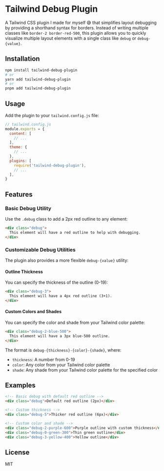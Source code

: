 # Tailwind Debug Plugin

A Tailwind CSS plugin I made for myself 😅 that simplifies layout debugging by providing a shorthand syntax for borders. Instead of writing multiple classes like `border-2 border-red-500`, this plugin allows you to quickly visualize multiple layout elements with a single class like `debug` or `debug-{value}`.

## Installation

```bash
npm install tailwind-debug-plugin
# or
yarn add tailwind-debug-plugin
# or
pnpm add tailwind-debug-plugin
```

## Usage

Add the plugin to your `tailwind.config.js` file:

```js
// tailwind.config.js
module.exports = {
  content: [
    // ...
  ],
  theme: {
    // ...
  },
  plugins: [
    require('tailwind-debug-plugin'),
    // ...
  ],
}
```

## Features

### Basic Debug Utility

Use the `.debug` class to add a 2px red outline to any element:

```html
<div class="debug">
  This element will have a red outline to help with debugging.
</div>
```

### Customizable Debug Utilities

The plugin also provides a more flexible `debug-{value}` utility:

#### Outline Thickness

You can specify the thickness of the outline (0-19):

```html
<div class="debug-3">
  This element will have a 4px red outline (3+1).
</div>
```

#### Custom Colors and Shades

You can specify the color and shade from your Tailwind color palette:

```html
<div class="debug-2-blue-500">
  This element will have a 3px blue-500 outline.
</div>
```

The format is `debug-{thickness}-{color}-{shade}`, where:
- `thickness`: A number from 0-19
- `color`: Any color from your Tailwind color palette
- `shade`: Any shade from your Tailwind color palette for the specified color

## Examples

```html
<!-- Basic debug with default red outline -->
<div class="debug">Default red outline (2px)</div>

<!-- Custom thickness -->
<div class="debug-5">Thicker red outline (6px)</div>

<!-- Custom color and shade -->
<div class="debug-2-purple-600">Purple outline with custom thickness</div>
<div class="debug-0-green-300">Thin green outline</div>
<div class="debug-3-yellow-400">Yellow outline</div>
```

## License

MIT
